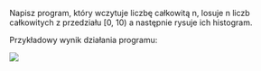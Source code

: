 Napisz program, który wczytuje liczbę całkowitą n, losuje n liczb całkowitych z przedziału [0, 10) a następnie rysuje ich histogram.

Przykładowy wynik działania programu:

![](https://i.imgur.com/Ra7LFLB.png)
